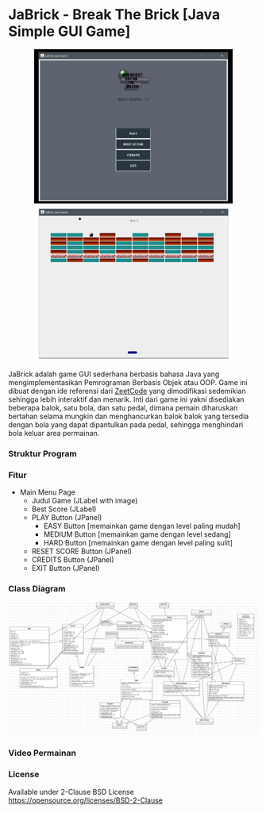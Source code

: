 # JaBrick - Break The Brick [Java Simple GUI Game]

<p align="center">
  <img width="400" src="mainMenu.png">
  <img width="400" src="inGame.png">
</p>

JaBrick adalah game GUI sederhana berbasis bahasa Java yang mengimplementasikan Pemrograman Berbasis Objek atau OOP. Game ini dibuat dengan ide referensi dari <a href="http://zetcode.com/javagames/breakout/">ZeetCode</a> yang dimodifikasi sedemikian sehingga lebih interaktif dan menarik. Inti dari game ini yakni disediakan beberapa balok, satu bola, dan satu pedal, dimana pemain diharuskan bertahan selama mungkin dan menghancurkan balok balok yang tersedia dengan bola yang dapat dipantulkan pada pedal, sehingga menghindari bola keluar area permainan. 
<br>

### Struktur Program


### Fitur
- Main Menu Page
  - Judul Game (JLabel with image)
  - Best Score (JLabel)
  - PLAY Button (JPanel)
    - EASY Button [memainkan game dengan level paling mudah]
    - MEDIUM Button [memainkan game dengan level sedang]
    - HARD Button [memainkan game dengan level paling sulit]
  - RESET SCORE Button (JPanel)
  - CREDITS Button (JPanel)
  - EXIT Button (JPanel)
  
### Class Diagram
<p align="center">
  <img src="class.png">
</p>

### Video Permainan


### License
Available under 2-Clause BSD License https://opensource.org/licenses/BSD-2-Clause
